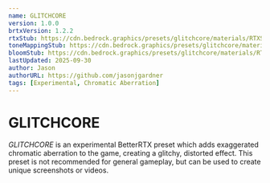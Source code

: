 ```yaml
---
name: GLITCHCORE
version: 1.0.0
brtxVersion: 1.2.2
rtxStub: https://cdn.bedrock.graphics/presets/glitchcore/materials/RTXStub.material.bin
toneMappingStub: https://cdn.bedrock.graphics/presets/glitchcore/materials/RTXPostFX.Tonemapping.material.bin
bloomStub: https://cdn.bedrock.graphics/presets/glitchcore/materials/RTXPostFX.Bloom.material.bin
lastUpdated: 2025-09-30
author: Jason
authorURL: https://github.com/jasonjgardner
tags: [Experimental, Chromatic Aberration]
---
```

# GLITCHCORE

_GLITCHCORE_ is an experimental BetterRTX preset which adds exaggerated chromatic aberration to the game, creating a glitchy, distorted effect.
This preset is not recommended for general gameplay, but can be used to create unique screenshots or videos.